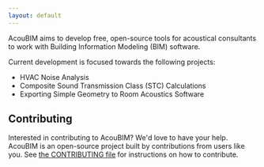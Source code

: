 ```yaml
---
layout: default
---
```


AcouBIM aims to develop free, open-source tools for acoustical consultants to work with Building Information Modeling (BIM) software.

Current development is focused towards the following projects:
* HVAC Noise Analysis
* Composite Sound Transmission Class (STC) Calculations
* Exporting Simple Geometry to Room Acoustics Software

## Contributing

Interested in contributing to AcouBIM? We'd love to have your help. AcouBIM is an open-source project built by contributions from users like you. See [the CONTRIBUTING file](docs/CONTRIBUTING.md) for instructions on how to contribute.

